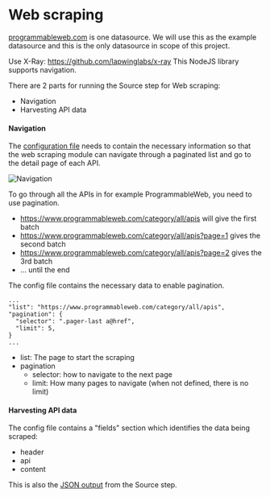 # Web scraping
[programmableweb.com](https://programmableweb.com) is one datasource. We will use this as the example datasource and this is the only datasource in scope of this project.

Use X-Ray: https://github.com/lapwinglabs/x-ray
This NodeJS library supports navigation.

There are 2 parts for running the Source step for Web scraping:
- Navigation
- Harvesting API data

#### Navigation
The [configuration file](sample-programmableweb.json) needs to contain the necessary information so that the web scraping module can navigate through a paginated list and go to the detail page of each API.

![Navigation](https://raw.githubusercontent.com/apinf/api-harvester/master/scraping-programmable.png)

To go through all the APIs in for example ProgrammableWeb, you need to use pagination.
- https://www.programmableweb.com/category/all/apis will give the first batch
- https://www.programmableweb.com/category/all/apis?page=1 gives the second batch
- https://www.programmableweb.com/category/all/apis?page=2 gives the 3rd batch
- ... until the end

The config file contains the necessary data to enable pagination.
```
...
"list": "https://www.programmableweb.com/category/all/apis",
"pagination": {
  "selector": ".pager-last a@href",
  "limit": 5,
}
...
```
- list: The page to start the scraping
- pagination
  - selector: how to navigate to the next page
  - limit: How many pages to navigate (when not defined, there is no limit)


#### Harvesting API data

The config file contains a "fields" section which identifies the data being scraped:
- header
- api
- content

This is also the [JSON output](../sample-out.json) from the Source step.
